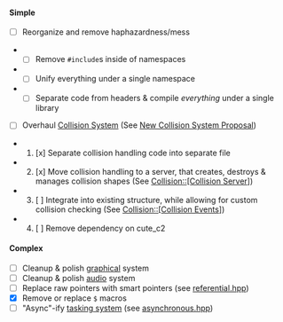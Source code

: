 #### Simple

- [ ] Reorganize and remove haphazardness/mess
- - [ ] Remove `#include`s inside of namespaces
- - [ ] Unify everything under a single namespace
- - [ ] Separate code from headers & compile _everything_ under a single library
- [ ] Overhaul [Collision System](../../src/collection/entity/collidable.hpp) (See [New Collision System Proposal](../changes/Collision.md))
- 1. [x] Separate collision handling code into separate file
- 2. [x] Move collision handling to a server, that creates, destroys & manages collision shapes (See [Collision::\[Collision Server\]](../changes/Collision.md#Collision-Server))
- 3. [ ] Integrate into existing structure, while allowing for custom collision checking (See [Collision::\[Collision Events\]](../changes/Collision.md#Collision-Events))
- 4. [ ] Remove dependency on cute_c2

#### Complex

- [ ] Cleanup & polish [graphical](../../src/graphical) system
- [ ] Cleanup & polish [audio](../../src/audio) system
- [ ] Replace raw pointers with smart pointers (see [referential.hpp](../../src/collection/referential.hpp))
- [x] Remove or replace `$` macros
- [ ] "Async"-ify [tasking system](../../src/collection/tasking.hpp) (see [asynchronous.hpp](../../src/collection/asynchronous.hpp))
